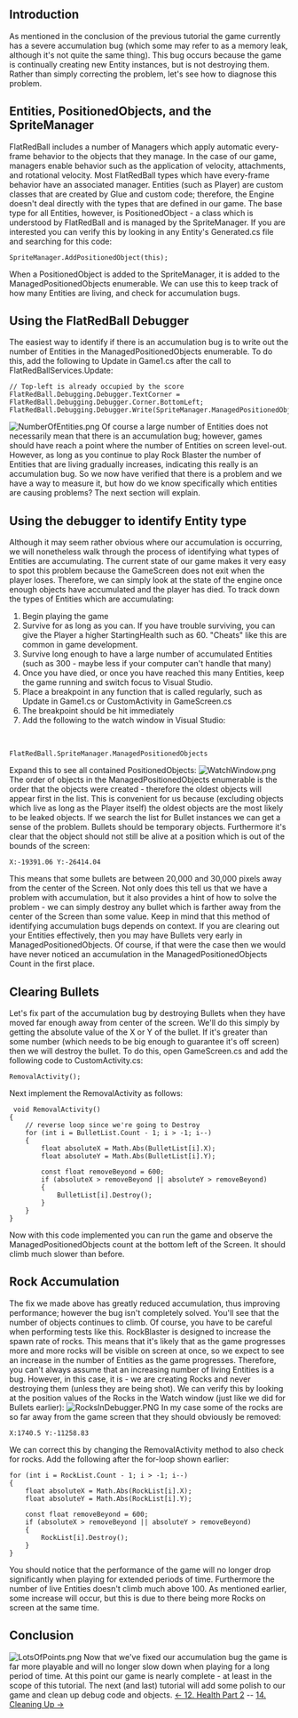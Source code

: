 ## Introduction

As mentioned in the conclusion of the previous tutorial the game currently has a severe accumulation bug (which some may refer to as a memory leak, although it's not quite the same thing). This bug occurs because the game is continually creating new Entity instances, but is not destroying them. Rather than simply correcting the problem, let's see how to diagnose this problem.

## Entities, PositionedObjects, and the SpriteManager

FlatRedBall includes a number of Managers which apply automatic every-frame behavior to the objects that they manage. In the case of our game, managers enable behavior such as the application of velocity, attachments, and rotational velocity. Most FlatRedBall types which have every-frame behavior have an associated manager. Entities (such as Player) are custom classes that are created by Glue and custom code; therefore, the Engine doesn't deal directly with the types that are defined in our game. The base type for all Entities, however, is PositionedObject - a class which is understood by FlatRedBall and is managed by the SpriteManager. If you are interested you can verify this by looking in any Entity's Generated.cs file and searching for this code:

    SpriteManager.AddPositionedObject(this);

When a PositionedObject is added to the SpriteManager, it is added to the ManagedPositionedObjects enumerable. We can use this to keep track of how many Entities are living, and check for accumulation bugs.

## Using the FlatRedBall Debugger

The easiest way to identify if there is an accumulation bug is to write out the number of Entities in the ManagedPositionedObjects enumerable. To do this, add the following to Update in Game1.cs after the call to FlatRedBallServices.Update:

    // Top-left is already occupied by the score
    FlatRedBall.Debugging.Debugger.TextCorner = FlatRedBall.Debugging.Debugger.Corner.BottomLeft;
    FlatRedBall.Debugging.Debugger.Write(SpriteManager.ManagedPositionedObjects.Count);

![NumberOfEntities.png](/media/migrated_media-NumberOfEntities.png) Of course a large number of Entities does not necessarily mean that there is an accumulation bug; however, games should have reach a point where the number of Entities on screen level-out. However, as long as you continue to play Rock Blaster the number of Entities that are living gradually increases, indicating this really is an accumulation bug. So we now have verified that there is a problem and we have a way to measure it, but how do we know specifically which entities are causing problems? The next section will explain.

## Using the debugger to identify Entity type

Although it may seem rather obvious where our accumulation is occurring, we will nonetheless walk through the process of identifying what types of Entities are accumulating. The current state of our game makes it very easy to spot this problem because the GameScreen does not exit when the player loses. Therefore, we can simply look at the state of the engine once enough objects have accumulated and the player has died. To track down the types of Entities which are accumulating:

1.  Begin playing the game
2.  Survive for as long as you can. If you have trouble surviving, you can give the Player a higher StartingHealth such as 60. "Cheats" like this are common in game development.
3.  Survive long enough to have a large number of accumulated Entities (such as 300 - maybe less if your computer can't handle that many)
4.  Once you have died, or once you have reached this many Entities, keep the game running and switch focus to Visual Studio.
5.  Place a breakpoint in any function that is called regularly, such as Update in Game1.cs or CustomActivity in GameScreen.cs
6.  The breakpoint should be hit immediately
7.  Add the following to the watch window in Visual Studio:

&nbsp;

    FlatRedBall.SpriteManager.ManagedPositionedObjects

Expand this to see all contained PositionedObjects: ![WatchWindow.png](/media/migrated_media-WatchWindow.png) The order of objects in the ManagedPositionedObjects enumerable is the order that the objects were created - therefore the oldest objects will appear first in the list. This is convenient for us because (excluding objects which live as long as the Player itself) the oldest objects are the most likely to be leaked objects. If we search the list for Bullet instances we can get a sense of the problem. Bullets should be temporary objects. Furthermore it's clear that the object should not still be alive at a position which is out of the bounds of the screen:

    X:-19391.06 Y:-26414.04

This means that some bullets are between 20,000 and 30,000 pixels away from the center of the Screen. Not only does this tell us that we have a problem with accumulation, but it also provides a hint of how to solve the problem - we can simply destroy any bullet which is farther away from the center of the Screen than some value. Keep in mind that this method of identifying accumulation bugs depends on context. If you are clearing out your Entities effectively, then you may have Bullets very early in ManagedPositionedObjects. Of course, if that were the case then we would have never noticed an accumulation in the ManagedPositionedObjects Count in the first place.

## Clearing Bullets

Let's fix part of the accumulation bug by destroying Bullets when they have moved far enough away from center of the screen. We'll do this simply by getting the absolute value of the X or Y of the bullet. If it's greater than some number (which needs to be big enough to guarantee it's off screen) then we will destroy the bullet. To do this, open GameScreen.cs and add the following code to CustomActivity.cs:

    RemovalActivity();

Next implement the RemovalActivity as follows:

     void RemovalActivity()
    {
        // reverse loop since we're going to Destroy
        for (int i = BulletList.Count - 1; i > -1; i--)
        {
            float absoluteX = Math.Abs(BulletList[i].X);
            float absoluteY = Math.Abs(BulletList[i].Y);

            const float removeBeyond = 600;
            if (absoluteX > removeBeyond || absoluteY > removeBeyond)
            {
                BulletList[i].Destroy();
            }
        }
    }

Now with this code implemented you can run the game and observe the ManagedPositionedObjects count at the bottom left of the Screen. It should climb much slower than before.

## Rock Accumulation

The fix we made above has greatly reduced accumulation, thus improving performance; however the bug isn't completely solved. You'll see that the number of objects continues to climb. Of course, you have to be careful when performing tests like this. RockBlaster is designed to increase the spawn rate of rocks. This means that it's likely that as the game progresses more and more rocks will be visible on screen at once, so we expect to see an increase in the number of Entities as the game progresses. Therefore, you can't always assume that an increasing number of living Entities is a bug. However, in this case, it is - we are creating Rocks and never destroying them (unless they are being shot). We can verify this by looking at the position values of the Rocks in the Watch window (just like we did for Bullets earlier): ![RocksInDebugger.PNG](/media/migrated_media-RocksInDebugger.PNG) In my case some of the rocks are so far away from the game screen that they should obviously be removed:

    X:1740.5 Y:-11258.83

We can correct this by changing the RemovalActivity method to also check for rocks. Add the following after the for-loop shown earlier:

    for (int i = RockList.Count - 1; i > -1; i--)
    {
        float absoluteX = Math.Abs(RockList[i].X);
        float absoluteY = Math.Abs(RockList[i].Y);

        const float removeBeyond = 600;
        if (absoluteX > removeBeyond || absoluteY > removeBeyond)
        {
            RockList[i].Destroy();
        }
    }

You should notice that the performance of the game will no longer drop significantly when playing for extended periods of time. Furthermore the number of live Entities doesn't climb much above 100. As mentioned earlier, some increase will occur, but this is due to there being more Rocks on screen at the same time.

## Conclusion

![LotsOfPoints.png](/media/migrated_media-LotsOfPoints.png) Now that we've fixed our accumulation bug the game is far more playable and will no longer slow down when playing for a long period of time. At this point our game is nearly complete - at least in the scope of this tutorial. The next (and last) tutorial will add some polish to our game and clean up debug code and objects. [\<- 12. Health Part 2](/documentation/tutorials/rock-blaster/tutorials-rock-blaster-health-part-2/.md "Tutorials:Rock Blaster:Health Part 2") -- [14. Cleaning Up -\>](/documentation/tutorials/rock-blaster/tutorials-rock-blaster-cleaning-up/.md "Tutorials:Rock Blaster:Cleaning Up")
